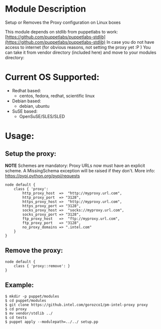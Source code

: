Module Description
====================
Setup or Removes the Proxy configuration on Linux boxes

This module depends on stdlib from puppetlabs to work: [https://github.com/puppetlabs/puppetlabs-stdlib](https://github.com/puppetlabs/puppetlabs-stdlib)
In case you do not have access to internet (for obvious reasons, not setting the proxy yet :P ) You can take it from vendor directory (included here)
and move to your modules directory:


Current OS Supported:
====================
  * Redhat based:
    * centos, fedora, redhat, scientific linux
  * Debian based:
    * debian, ubuntu
  * SuSE based:
    * OpenSuSE/SLES/SLED


Usage:
====================
Setup the proxy:
----------------
**NOTE** Schemes are mandatory:
Proxy URLs now must have an explicit scheme. A MissingSchema exception will be raised if they don't. 
More info: https://pypi.python.org/pypi/requests

    node default {
        class { 'proxy': 
            http_proxy_host  =>  "http://myproxy.url.com", 
            http_proxy_port  => "3128", 
            https_proxy_host =>  "http://myproxy.url.com", 
            https_proxy_port => "3128", 
            socks_proxy_host =>  "socks://myproxy.url.com", 
            socks_proxy_port => "3128", 
            ftp_proxy_host   =>  "ftp://myproxy.url.com", 
            ftp_proxy_port   => "3128", 
            no_proxy_domains => ".intel.com" 
        }
    }

Remove the proxy:
----------------
    node default { 
        class { 'proxy::remove': } 
    } 


Example:
-------

    $ mkdir -p puppet/modules
    $ cd puppet/modules
    $ git clone https://github.intel.com/gorozco1/pm-intel-proxy proxy
    $ cd proxy
    $ mv vendor/stdlib ../
    $ cd tests
    $ puppet apply --modulepath=../../ setup.pp


